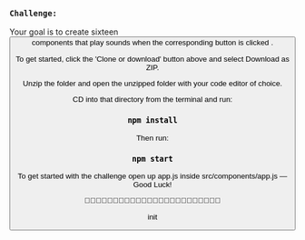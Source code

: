 ### `Challenge:`

Your goal is to create sixteen <Button /> components that play sounds when the corresponding button is clicked
.

To get started, click the 'Clone or download' button above and select Download as ZIP.

Unzip the folder and open the unzipped folder with your code editor of choice.

CD into that directory from the terminal and run:

### `npm install`

Then run:

### `npm start`

To get started with the challenge open up app.js inside src/components/app.js — Good Luck!

🥁🎷🎹🎶🥁🎷🎹🎶🥁🎷🎹🎶🥁🎷🎹🎶🥁🎷🎹🎶🥁🎷🎹🎶

init


